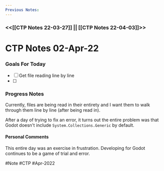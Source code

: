 ```yaml
---
Previous Notes: 
---
```

### <<[[CTP Notes 22-03-27]] || [[CTP Notes 22-04-03]]>> ###


# CTP Notes 02-Apr-22

### Goals For Today
- [ ] Get file reading line by line
- [ ] 

### Progress Notes
Currently, files are being read in their entirety and I want them to walk through them line by line (after being read in).

After a day of trying to fix an error, it turns out the entire problem was that Godot doesn't include `System.Collections.Generic` by default.


#### Personal Comments
This entire day was an exercise in frustration. Developing for Godot continues to be a game of trial and error.

#Note #CTP #Apr-2022
